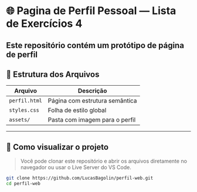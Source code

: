 # 🌐 Pagina de Perfil Pessoal — Lista de Exercícios 4

Este repositório contém um protótipo de página de perfil 
---

## 📁 Estrutura dos Arquivos

| Arquivo         | Descrição                                                      |
|-----------------|----------------------------------------------------------------|
| `perfil.html`   | Página com estrutura semântica                                 |
| `styles.css`    | Folha de estilo global                                         |
| `assets/`       | Pasta com imagem para o perfil                                 |

---

## 🚀 Como visualizar o projeto

> Você pode clonar este repositório e abrir os arquivos diretamente no navegador ou usar o Live Server do VS Code.

```bash
git clone https://github.com/LucasBagolin/perfil-web.git
cd perfil-web
